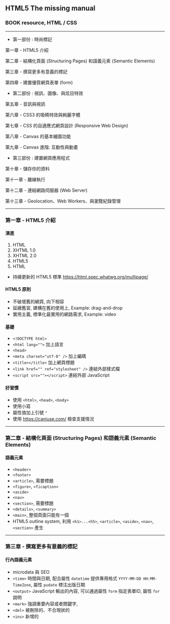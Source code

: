 ## HTML5 The missing manual
### BOOK resource, HTML / CSS 

------------------------------

* 第一部份 : 時尚標記

第一章 - HTML5 介紹

第二章 - 結構化頁面 (Structuring Pages) 和語義元素 (Semantic Elements)

第三章 - 撰寫更多有意義的標記

第四章 - 建置優質網頁表單 (form)

* 第二部份 : 視訊、圖像、與炫目特效

第五章 - 音訊與視訊

第六章 - CSS3 的吸睛特效與絢麗字體

第七章 - CSS 的自適應式網頁設計 (Responsive Web Design)

第八章 - Canvas 的基本繪圖功能

第九章 - Canvas 進階: 互動性與動畫

* 第三部份 : 建置網頁應用程式

第十章 - 儲存你的資料

第十一章 - 離線執行

第十二章 - 連結網路伺服器 (Web Server)

第十三章 - Geolocation、Web Workers、與瀏覽紀錄管理


------------------------------


### 第一章 - HTML5 介紹
#### 演進
  1. HTML
  1. XHTML 1.0
  1. XHTML 2.0
  1. HTML5
  1. HTML

* 持續更新的 HTML5 標準 https://html.spec.whatwg.org/multipage/

#### HTML5 原則
  * 不破壞舊的網頁, 向下相容
  * 延續舊習, 建構在舊的使用上, Example: drag-and-drop
  * 實用主義, 標準化最實用的網路需求, Example: video

#### 基礎
  * `<!DOCTYPE html>`
  * `<html lang="">` 加上語言
  * `<head>`
  * `<meta charset="utf-8" />` 加上編碼
  * `<title></title>` 加上網頁標題
  * `<link href="" ref="stylesheet" />` 連結外部樣式檔
  * `<script src=""></script>` 連結外部 JavaScript

#### 好習慣
  * 使用 `<html>`, `<head>`, `<body>`
  * 使用小寫
  * 屬性值加上引號 `"`
  * 使用 https://caniuse.com/ 檢查支援情況


------------------------------


### 第二章 - 結構化頁面 (Structuring Pages) 和語義元素 (Semantic Elements)

#### 語義元素
  * `<header>`
  * `<footer>`
  * `<article>`, 需要標題
  * `<figure>`, `<ficaption>`
  * `<aside>`
  * `<nav>`
  * `<section>`, 需要標題
  * `<details>`, `<summary>`
  * `<main>`, 整個頁面只能有一個
  * HTML5 outline system, 利用 `<h1>...<h5>`, `<article>`, `<aside>`, `<nav>`, `<section>` 產生


------------------------------


### 第三章 - 撰寫更多有意義的標記

#### 行內語義元素
  * microdata 與 SEO
  * `<time>` 時間與日期, 配合屬性 `datetime` 提供專用格式 `YYYY-MM-DD HH:MM-TimeZone`, 屬性 `pudate` 標注出版日期
  * `<output>` JavaScript 輸出的內容, 可以通過屬性 `form` 指定表單ID, 屬性 `for` 說明
  * `<mark>` 強調重要內容或者關鍵字, 
  * `<del>` 被刪除的、不合現狀的
  * `<ins>` 新增的